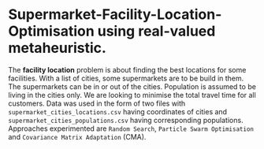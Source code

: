 # Supermarket-Facility-Location-Optimisation using real-valued metaheuristic.

The **facility location** problem is about finding the best locations for some facilities. With a list of cities, some supermarkets are to be build in them. The supermarkets can be in or out of the cities. Population is assumed to be living in the cities only. We are looking to minimise the total travel time for all customers. Data was used in the form of two files with `supermarket_cities_locations.csv` having coordinates of cities and `supermarket_cities_populations.csv` having corresponding populations. Approaches experimented are `Random Search`, `Particle Swarm Optimisation` and `Covariance Matrix Adaptation` (CMA).
